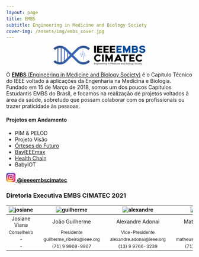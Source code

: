 ```yaml
---
layout: page
title: EMBS
subtitle: Engineering in Medicine and Biology Society
cover-img: /assets/img/embs_cover.jpg
---
```


<p style="text-align: center;"> <img src="/assets/img/embs.png" alt="drawing" width="250"/> </p>

O [**EMBS** (Engineering in Medicine and Biology Society)](https://www.embs.org/) é o Capítulo Técnico do IEEE voltado à aplicações da Engenharia na Medicina e Biologia. Fundado em 15 de Março de 2018, somos um dos poucos Capítulos Estudantis EMBS do Brasil, e focamos na realização de projetos voltados à área da saúde, sobretudo que possam colaborar com os profissionais ou trazer praticidade às pessoas.

#### Projetos em Andamento
- PIM & PELOD
- Projeto Visão
- [Órteses do Futuro](https://ieeecimatec.github.io/project-orteses/)
- [BayIEEEmax](https://ieeecimatec.github.io/project-bayieeemax/)
- [Health Chain](https://ieeecimatec.github.io/project-health_chain/)
- BabyIOT

[<img src="/assets/img/logo_instagram.png" alt="drawing" width="25"/> **@ieeeembscimatec**](https://www.instagram.com/ieeeembscimatec/)


### Diretoria Executiva EMBS CIMATEC 2021
<div class="row">
  <div class=" col-xl-auto offset-xl-0 col-lg-4 offset-lg-0">
    <div class="mobile-side-scroller">
      <table class="table-borderless highlight">
        <thead>
          <tr>
            <th><center><img src="{{ 'assets/img/voluntarios/semfoto.png' | relative_url }}" width="100" alt="josiane" class="img-fluid rounded-circle" /></center></th>
            <th></th>
            <th><center><img src="{{ 'assets/img/voluntarios/joao_guilherme.png' | relative_url }}" width="100" alt="guilherme" class="img-fluid rounded-circle"/></center></th>
            <th></th>
            <th><center><img src="{{ 'assets/img/voluntarios/alexandre_adonai.png' | relative_url }}" width="100" alt="alexandre" class="img-fluid rounded-circle"/></center></th>
            <th></th>
            <th><center><img src="{{ 'assets/img/voluntarios/matheus_bomfim.png' | relative_url }}" width="100" alt="matheus" class="img-fluid rounded-circle"/></center></th>
          </tr>
        </thead>
        <tbody>
          <tr class="font-weight-bolder" style="text-align: center margin-top: 0">
            <td width="25%"><center>Josiane Viana</center></td>
            <td></td>
            <td width="25%"><center>João Guilherme</center></td>
            <td></td>
            <td width="25%"><center>Alexandre Adonai</center></td>
            <td></td>
            <td width="25%"><center>Matheus Bomfim</center></td>
          </tr>
          <tr style="text-align: center" >
            <td style="vertical-align: top"><small><center>Conselheiro</center></small></td>
            <td></td>
            <td style="vertical-align: top"><small><center>Presidente</center></small></td>
            <td></td>
            <td style="vertical-align: top"><small><center>Vice-Presidente</center></small></td>
            <td></td>
            <td style="vertical-align: top"><small><center>Tesoureiro</center></small></td>
          </tr>
          <tr style="text-align: center" >
            <td style="vertical-align: top"><small><center>-</center></small></td>
            <td></td>
            <td style="vertical-align: top"><small><center>guilherme_ribeiro@ieee.org</center></small></td>
            <td></td>
            <td style="vertical-align: top"><small><center>alexandre.adonai@ieee.org</center></small></td>
            <td></td>
            <td style="vertical-align: top"><small><center>matheus.sbomfim@ieee.org</center></small></td>
          </tr>
          <tr style="text-align: center" >
            <td style="vertical-align: top"><small><center>-</center></small></td>
            <td></td>
            <td style="vertical-align: top"><small><center>(71) 9 9909-9867</center></small></td>
            <td></td>
            <td style="vertical-align: top"><small><center>(13) 9 9766-3239</center></small></td>
            <td></td>
            <td style="vertical-align: top"><small><center>(71) 9 8407-6533</center></small></td>
          </tr>
        </tbody>
      </table>
    </div>
  </div>
</div>
